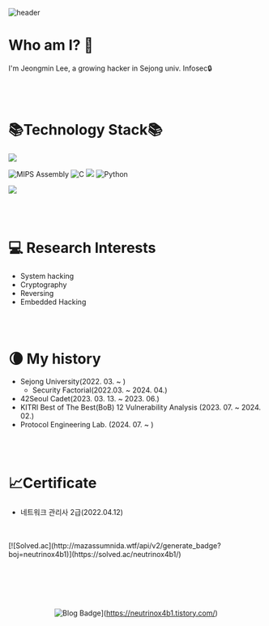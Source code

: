 ![header](https://capsule-render.vercel.app/api?type=waving&color=gradient&height=270&section=header&text=Neutrinox4b1&fontSize=70)

Who am I? 🤔
=================
I'm Jeongmin Lee, a growing hacker in Sejong univ. Infosec🔒

<br>
<br>

📚Technology Stack📚
====================
<p>
  <img src="https://img.shields.io/badge/linux-FCC624?style=for-the-badge&logo=linux&logoColor=black">
</p>
<p>
<img alt="MIPS Assembly" src="https://custom-icon-badges.herokuapp.com/badge/Assembly-525252.svg?style=for-the-badge&logo=asm-hex&logoColor=white">
<img alt="C" src="https://custom-icon-badges.herokuapp.com/badge/C-03599C.svg?style=for-the-badge&logo=c-in-hexagon&logoColor=white">
<img src="https://img.shields.io/badge/c++-00599C?style=for-the-badge&logo=c%2B%2B&logoColor=white">
<img alt="Python" src="https://img.shields.io/badge/Python-14354C.svg?style=for-the-badge&logo=python&logoColor=white">
</p>
<p>
  <img src="https://img.shields.io/badge/html5-E34F26?style=for-the-badge&logo=html5&logoColor=white">
</p>
<br>
<br>

💻 Research Interests
======================
* System hacking
* Cryptography
* Reversing
* Embedded Hacking
<br>
<br>

🌘 My history
=============== 
* Sejong University(2022. 03. ~ )
  - Security Factorial(2022.03. ~ 2024. 04.)
* 42Seoul Cadet(2023. 03. 13. ~ 2023. 06.)
* KITRI Best of The Best(BoB) 12 Vulnerability Analysis (2023. 07. ~  2024. 02.)
* Protocol Engineering Lab. (2024. 07. ~ )
<br>
<br>

📈Certificate
===============
* 네트워크 관리사 2급(2022.04.12)
<br>
<br>
[![Solved.ac](http://mazassumnida.wtf/api/v2/generate_badge?boj=neutrinox4b1)](https://solved.ac/neutrinox4b1/)
<br>
<br>
<br>
<br>
<br>
<br>

<div align=center>

![Blog Badge](http://img.shields.io/badge/-Tech%20blog-black?style=flat-square&logo=github&link=https://neutrinox4b1.github.io/)](https://neutrinox4b1.tistory.com/)
</div>
